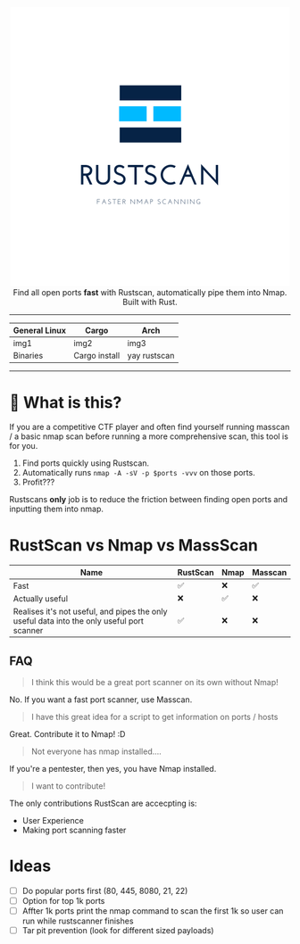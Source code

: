<p align="center">
<img src="pictures/rustscan.png"><br>
Find all open ports <b>fast</b> with Rustscan, automatically pipe them into Nmap. Built with Rust. 
</p>
<hr>

| General Linux | Cargo         | Arch         | 
| ------------- | ------------- | ------------ |
| img1          | img2          | img3         |
| Binaries      | Cargo install | yay rustscan |

<hr>

# 🤔 What is this?
If you are a competitive CTF player and often find yourself running masscan / a basic nmap scan before running a more comprehensive scan, this tool is for you.
1. Find ports quickly using Rustscan. 
2. Automatically runs `nmap -A -sV -p $ports -vvv` on those ports.
3. Profit???

Rustscans **only** job is to reduce the friction between finding open ports and inputting them into nmap.

# RustScan vs Nmap vs MassScan

| **Name**                                                                                   | RustScan | Nmap | Masscan |
| ------------------------------------------------------------------------------------------ | -------- | ---- | ------- |
| Fast                                                                                       | ✅        | ❌    | ✅       |
| Actually useful                                                                            | ❌        | ✅    | ❌       |
| Realises it's not useful, and pipes the only useful data into the only useful port scanner | ✅        | ❌    | ❌       |


## FAQ
> I think this would be a great port scanner on its own without Nmap!
> 
No. If you want a fast port scanner, use Masscan.
> I have this great idea for a script to get information on ports / hosts

Great. Contribute it to Nmap! :D
> Not everyone has nmap installed....

If you're a pentester, then yes, you have Nmap installed. 

> I want to contribute!

The only contributions RustScan are accecpting is:
* User Experience
* Making port scanning faster

# Ideas

- [ ] Do popular ports first (80, 445, 8080, 21, 22)
- [ ] Option for top 1k ports
- [ ] Affter 1k ports print the nmap command to scan the first 1k so user can run while rustscanner finishes
- [ ] Tar pit prevention (look for different sized payloads)

